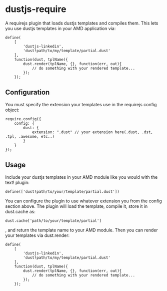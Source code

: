 # dustjs-require

A requirejs plugin that loads dustjs templates and compiles them. This lets you use dustjs templates in your AMD application via:

	define(
		[
			'dustjs-linkedin',
			'dust!path/to/my/template/partial.dust'
		], 
		function(dust, tplName){
			dust.render(tplName, {}, function(err, out){
				// do something with your rendered template...
			});
		});

## Configuration

You must specify the extension your templates use in the requirejs config object:
	
	require.config({
		config: {
			dust: {
				extension: ".dust" // your extension here(.dust, .dst, .tpl, .awesome, etc..)
			}
		}	
	});

## Usage

Include your dustjs templates in your AMD module like you would with the text! plugin:

	define(['dust!path/to/your/template/partial.dust'])

You can configure the plugin to use whatever extension you from the config section above. The plugin will load the template, compile it, store it in dust.cache as:
	
	dust.cache['path/to/your/template/partial']

, and return the template name to your AMD module. Then you can render your templates via dust.render:
	
	define(
		[
			'dustjs-linkedin',
			'dust!path/to/my/template/partial.dust'
		], 
		function(dust, tplName){
			dust.render(tplName, {}, function(err, out){
				// do something with your rendered template...
			});
		});
